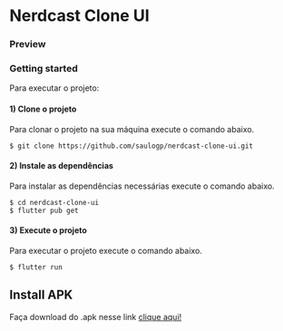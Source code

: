 # Nerdcast Clone UI

### Preview



### Getting started

Para executar o projeto:

#### 1) Clone o projeto

Para clonar o projeto na sua máquina execute o comando abaixo.

```
$ git clone https://github.com/saulogp/nerdcast-clone-ui.git
```

#### 2) Instale as dependências

Para instalar as dependências necessárias  execute o comando abaixo.

```
$ cd nerdcast-clone-ui
$ flutter pub get
```

#### 3) Execute o projeto

Para executar o projeto execute o comando abaixo.

```
$ flutter run
```

## Install APK

Faça download do .apk nesse link [clique aqui!](https://drive.google.com/file/d/1jAJJw8GHsOGD--xx72fafL5QiWpx9M5f/view?usp=sharing)
